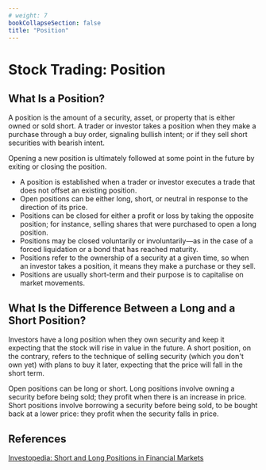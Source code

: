 ```yaml
---
# weight: 7
bookCollapseSection: false
title: "Position"
---
```


# Stock Trading: Position

## What Is a Position?

A position is the amount of a security, asset, or property that is either owned or sold short. A trader or investor takes a position when they make a purchase through a buy order, signaling bullish intent; or if they sell short securities with bearish intent.

Opening a new position is ultimately followed at some point in the future by exiting or closing the position.

- A position is established when a trader or investor executes a trade that does not offset an existing position.
- Open positions can be either long, short, or neutral in response to the direction of its price.
- Positions can be closed for either a profit or loss by taking the opposite position; for instance, selling shares that were purchased to open a long position.
- Positions may be closed voluntarily or involuntarily—as in the case of a forced liquidation or a bond that has reached maturity.
- Positions refer to the ownership of a security at a given time, so when an investor takes a position, it means they make a purchase or they sell.
- Positions are usually short-term and their purpose is to capitalise on market movements.

## What Is the Difference Between a Long and a Short Position?

Investors have a long position when they own security and keep it expecting that the stock will rise in value in the future. A short position, on the contrary, refers to the technique of selling security (which you don't own yet) with plans to buy it later, expecting that the price will fall in the short term.

Open positions can be long or short. Long positions involve owning a security before being sold; they profit when there is an increase in price. Short positions involve borrowing a security before being sold, to be bought back at a lower price: they profit when the security falls in price.



## References
[Investopedia: Short and Long Positions in Financial Markets](https://www.investopedia.com/terms/p/position.asp)